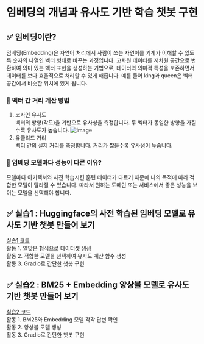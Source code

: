 # 임베딩의 개념과 유사도 기반 학습 챗봇 구현

## ✅ 임베딩이란?
임베딩(Embedding)은 자연어 처리에서 사람이 쓰는 자연어를 기계가 이해할 수 있도록 숫자의 나열인 벡터 형태로 바꾸는 과정입니다. 고차원 데이터를 저차원 공간으로 변환하여 의미 있는 벡터 표현을 생성하는 기법으로, 데이터의 의미적 특성을 보존하면서 데이터를 보다 효율적으로 처리할 수 있게 해줍니다. 예를 들어 king과 queen은 벡터 공간에서 비슷한 위치에 있게 됩니다.

### 📌 벡터 간 거리 계산 방법
1. 코사인 유사도<br>
벡터의 방향(각도)을 기반으로 유사성을 측정합니다. 두 벡터가 동일한 방향을 가질수록 유사도가 높습니다.
![image](https://github.com/user-attachments/assets/9c75aadf-affd-4d55-96ea-4aad5d5b2149)
2. 유클리드 거리<br>
벡터 간의 실제 거리를 측정합니다. 거리가 짧을수록 유사성이 높습니다.

### 📌 임베딩 모델마다 성능이 다른 이유?
모델마다 아키텍쳐와 사전 학습시킨 훈련 데이터가 다르기 때문에 나의 목적에 따라 적합한 모델이 달라질 수 있습니다. 따라서 원하는 도메인 또는 서비스에서 좋은 성능을 보이는 모델을 선택해야 합니다.

## ✅ 실습1 : Huggingface의 사전 학습된 임베딩 모델로 유사도 기반 챗봇 만들어 보기
[실습1 코드](https://github.com/2shin0/similarity_educational_chatbot/blob/main/embedding_chat.ipynb) <br>
활동 1. 알맞은 형식으로 데이터셋 생성 <br>
활동 2. 적합한 모델을 선택하여 유사도 계산 함수 생성 <br>
활동 3. Gradio로 간단한 챗봇 구현

## ✅ 실습2 : BM25 + Embedding 앙상블 모델로 유사도 기반 챗봇 만들어 보기
[실습2 코드](https://github.com/2shin0/similarity_educational_chatbot/blob/main/BM25_Embedding_chat.ipynb) <br>
활동 1. BM25와 Embedding 모델 각각 답변 확인 <br>
활동 2. 앙상블 모델 생성 <br>
활동 3. Gradio로 간단한 챗봇 구현
